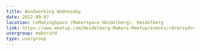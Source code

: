 ```yaml
---
title: Woodworking Wednesday
date: 2022-09-07
location: CoMakingSpace (Makerspace Heidelberg), Heidelberg
link: https://www.meetup.com/Heidelberg-Makers-Meetup/events/rdrmrsydcmbkb/
usergroup: makershd
type: usergroup
---
```

